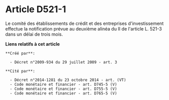# Article D521-1

Le comité des établissements de crédit et des entreprises d'investissement effectue la notification prévue au deuxième alinéa
du II de l'article L. 521-3 dans un délai de trois mois.

**Liens relatifs à cet article**

	**Créé par**:

	  - Décret n°2009-934 du 29 juillet 2009 - art. 3

	**Cité par**:

	  - Décret n°2014-1281 du 23 octobre 2014 - art. (VT)
	  - Code monétaire et financier - art. D745-5 (V)
	  - Code monétaire et financier - art. D755-5 (V)
	  - Code monétaire et financier - art. D765-5 (V)
